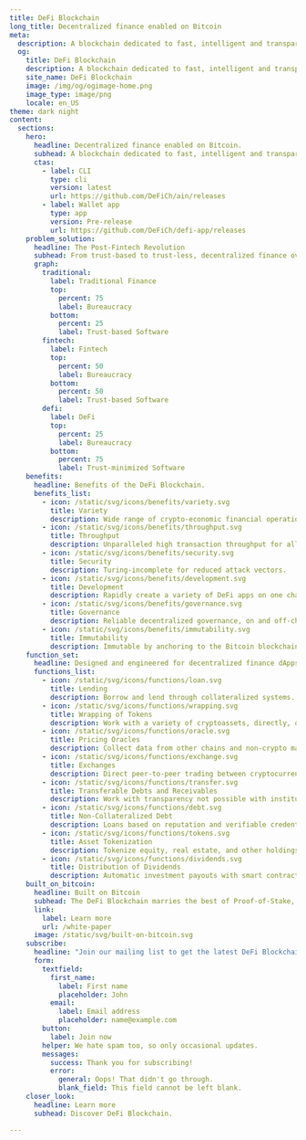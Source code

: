 ```yaml
---
title: DeFi Blockchain
long_title: Decentralized finance enabled on Bitcoin
meta:
  description: A blockchain dedicated to fast, intelligent and transparent financial services, accessible by everyone.
  og:
    title: DeFi Blockchain
    description: A blockchain dedicated to fast, intelligent and transparent financial services, accessible by everyone.
    site_name: DeFi Blockchain
    image: /img/og/ogimage-home.png
    image_type: image/png
    locale: en_US
theme: dark night
content:
  sections:
    hero:
      headline: Decentralized finance enabled on Bitcoin.
      subhead: A blockchain dedicated to fast, intelligent and transparent financial services, accessible by everyone.
      ctas:
        - label: CLI
          type: cli
          version: latest
          url: https://github.com/DeFiCh/ain/releases
        - label: Wallet app
          type: app
          version: Pre-release
          url: https://github.com/DeFiCh/defi-app/releases
    problem_solution:
      headline: The Post-Fintech Revolution
      subhead: From trust-based to trust-less, decentralized finance overcomes what Fintech could not solve in traditional finance.
      graph:
        traditional:
          label: Traditional Finance
          top:
            percent: 75
            label: Bureaucracy
          bottom:
            percent: 25
            label: Trust-based Software
        fintech:
          label: Fintech
          top:
            percent: 50
            label: Bureaucracy
          bottom:
            percent: 50
            label: Trust-based Software
        defi:
          label: DeFi
          top:
            percent: 25
            label: Bureaucracy
          bottom:
            percent: 75
            label: Trust-minimized Software
    benefits:
      headline: Benefits of the DeFi Blockchain.
      benefits_list:
        - icon: /static/svg/icons/benefits/variety.svg
          title: Variety
          description: Wide range of crypto-economic financial operations.
        - icon: /static/svg/icons/benefits/throughput.svg
          title: Throughput
          description: Unparalleled high transaction throughput for all transactions
        - icon: /static/svg/icons/benefits/security.svg
          title: Security
          description: Turing-incomplete for reduced attack vectors.
        - icon: /static/svg/icons/benefits/development.svg
          title: Development
          description: Rapidly create a variety of DeFi apps on one chain.
        - icon: /static/svg/icons/benefits/governance.svg
          title: Governance
          description: Reliable decentralized governance, on and off-chain.
        - icon: /static/svg/icons/benefits/immutability.svg
          title: Immutability
          description: Immutable by anchoring to the Bitcoin blockchain.
    function_set:
      headline: Designed and engineered for decentralized finance dApps.
      functions_list:
        - icon: /static/svg/icons/functions/loan.svg
          title: Lending
          description: Borrow and lend through collateralized systems.
        - icon: /static/svg/icons/functions/wrapping.svg
          title: Wrapping of Tokens
          description: Work with a variety of cryptoassets, directly, on-chain. 
        - icon: /static/svg/icons/functions/oracle.svg
          title: Pricing Oracles
          description: Collect data from other chains and non-crypto markets.
        - icon: /static/svg/icons/functions/exchange.svg
          title: Exchanges
          description: Direct peer-to-peer trading between cryptocurrencies.
        - icon: /static/svg/icons/functions/transfer.svg
          title: Transferable Debts and Receivables
          description: Work with transparency not possible with institutions.
        - icon: /static/svg/icons/functions/debt.svg
          title: Non-Collateralized Debt
          description: Loans based on reputation and verifiable credentials.
        - icon: /static/svg/icons/functions/tokens.svg
          title: Asset Tokenization
          description: Tokenize equity, real estate, and other holdings.
        - icon: /static/svg/icons/functions/dividends.svg
          title: Distribution of Dividends
          description: Automatic investment payouts with smart contracts.
    built_on_bitcoin:
      headline: Built on Bitcoin
      subhead: The DeFi Blockchain marries the best of Proof-of-Stake, with the security and immutability of Bitcoin.
      link:
        label: Learn more
        url: /white-paper
      image: /static/svg/built-on-bitcoin.svg
    subscribe:
      headline: "Join our mailing list to get the latest DeFi Blockchain announcements:"
      form:
        textfield:
          first_name:
            label: First name
            placeholder: John
          email:
            label: Email address
            placeholder: name@example.com
        button:
          label: Join now
        helper: We hate spam too, so only occasional updates.
        messages:
          success: Thank you for subscribing!
          error: 
            general: Oops! That didn't go through.
            blank_field: This field cannot be left blank.
    closer_look:
      headline: Learn more
      subhead: Discover DeFi Blockchain.

---
```

